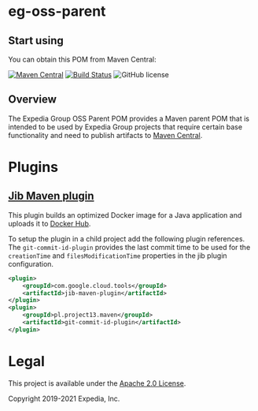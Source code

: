 # eg-oss-parent

## Start using

You can obtain this POM from Maven Central:

[![Maven Central](https://maven-badges.herokuapp.com/maven-central/com.expediagroup/eg-oss-parent/badge.svg?subject=com.expediagroup:eg-oss-parent.pom)](https://maven-badges.herokuapp.com/maven-central/com.expediagroup/eg-oss-parent) [![Build Status](https://travis-ci.org/ExpediaGroup/eg-oss-parent.svg?branch=master)](https://travis-ci.org/ExpediaGroup/eg-oss-parent) ![GitHub license](https://img.shields.io/github/license/ExpediaGroup/eg-oss-parent.svg)

## Overview
The Expedia Group OSS Parent POM provides a Maven parent POM that is intended to be used by Expedia Group projects that require certain 
base functionality and need to publish artifacts to [Maven Central](https://search.maven.org/).

# Plugins
## [Jib Maven plugin](https://github.com/GoogleContainerTools/jib/tree/master/jib-maven-plugin)
This plugin builds an optimized Docker image for a Java application and uploads it to [Docker Hub](https://hub.docker.com/).

To setup the plugin in a child project add the following plugin references. The `git-commit-id-plugin` provides the 
last commit time to be used for the `creationTime` and `filesModificationTime` properties in the jib plugin configuration.
```xml
<plugin>
    <groupId>com.google.cloud.tools</groupId>
    <artifactId>jib-maven-plugin</artifactId>
</plugin>
<plugin>
    <groupId>pl.project13.maven</groupId>
    <artifactId>git-commit-id-plugin</artifactId>
</plugin>
```

# Legal
This project is available under the [Apache 2.0 License](http://www.apache.org/licenses/LICENSE-2.0.html).

Copyright 2019-2021 Expedia, Inc.
